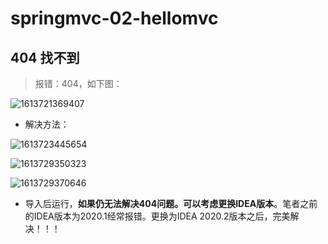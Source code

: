 # springmvc-02-hellomvc

## 404 找不到

> 报错：404，如下图：

![1613721369407](D:\code\java_code\SpringMVC-study\doc\img\day02\06.png)

- 解决方法：

![1613723445654](D:\code\java_code\SpringMVC-study\doc\img\day02\07.png)

![1613729350323](D:\code\java_code\SpringMVC-study\doc\img\day02\08.png)

![1613729370646](D:\code\java_code\SpringMVC-study\doc\img\day02\09.png)

- 导入后运行，**如果仍无法解决404问题。可以考虑更换IDEA版本**。笔者之前的IDEA版本为2020.1经常报错。更换为IDEA 2020.2版本之后，完美解决！！！